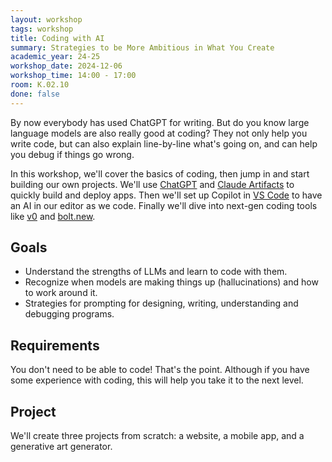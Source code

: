 ```yaml
---
layout: workshop
tags: workshop
title: Coding with AI
summary: Strategies to be More Ambitious in What You Create
academic_year: 24-25
workshop_date: 2024-12-06
workshop_time: 14:00 - 17:00
room: K.02.10
done: false
---
```


By now everybody has used ChatGPT for writing. But do you know large language models are also really good at coding? They not only help you write code, but can also explain line-by-line what's going on, and can help you debug if things go wrong. 

In this workshop, we'll cover the basics of coding, then jump in and start building our own projects. We'll use [ChatGPT](https://chatgpt.com/) and [Claude Artifacts](https://madewithclaude.com/) to quickly build and deploy apps. Then we'll set up Copilot in [VS Code](https://code.visualstudio.com/) to have an AI in our editor as we code. Finally we'll dive into next-gen coding tools like [v0](https://v0.dev/) and [bolt.new](https://bolt.new/).

## Goals

- Understand the strengths of LLMs and learn to code with them.
- Recognize when models are making things up (hallucinations) and how to work around it.
- Strategies for prompting for designing, writing, understanding and debugging programs.


## Requirements

You don't need to be able to code! That's the point. Although if you have some experience with coding, this will help you take it to the next level.

## Project

We'll create three projects from scratch: a website, a mobile app, and a generative art generator.
